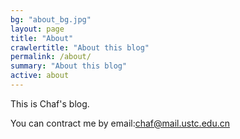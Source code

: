 ```yaml
---
bg: "about_bg.jpg"
layout: page
title: "About"
crawlertitle: "About this blog"
permalink: /about/
summary: "About this blog"
active: about
---
```

  <link rel="icon" type="image/png" href="favicon.png">
This is Chaf's blog.

You can contract me by email:<chaf@mail.ustc.edu.cn>
